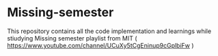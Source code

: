 # Missing-semester
This repository contains all the code implementation and learnings while stiudying Missing semester playlist from MIT ( https://www.youtube.com/channel/UCuXy5tCgEninup9cGplbiFw )
